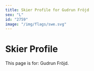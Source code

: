 ```yaml
---
title: Skier Profile for Gudrun Fröjd
sex: "L"
id: "2759"
image: "/img/flags/swe.svg" 
---
```


# Skier Profile

This page is for: Gudrun Fröjd.
    